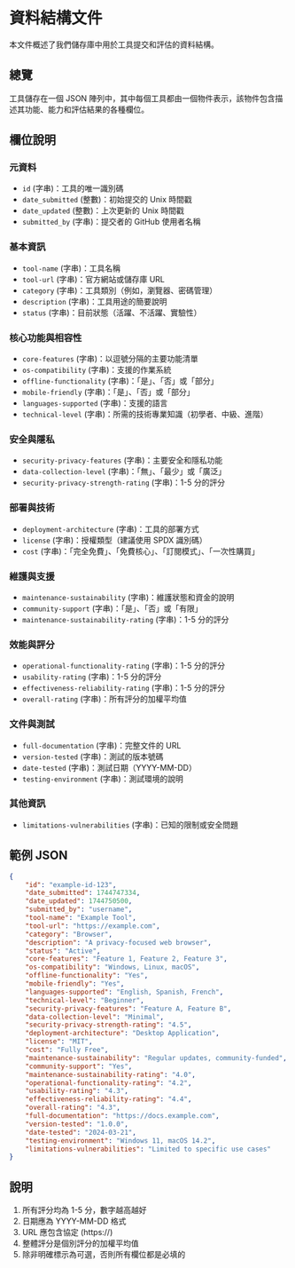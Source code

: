 # 資料結構文件

本文件概述了我們儲存庫中用於工具提交和評估的資料結構。

## 總覽

工具儲存在一個 JSON 陣列中，其中每個工具都由一個物件表示，該物件包含描述其功能、能力和評估結果的各種欄位。

## 欄位說明

### 元資料
- `id` (字串)：工具的唯一識別碼
- `date_submitted` (整數)：初始提交的 Unix 時間戳
- `date_updated` (整數)：上次更新的 Unix 時間戳
- `submitted_by` (字串)：提交者的 GitHub 使用者名稱

### 基本資訊
- `tool-name` (字串)：工具名稱
- `tool-url` (字串)：官方網站或儲存庫 URL
- `category` (字串)：工具類別（例如，瀏覽器、密碼管理）
- `description` (字串)：工具用途的簡要說明
- `status` (字串)：目前狀態（活躍、不活躍、實驗性）

### 核心功能與相容性
- `core-features` (字串)：以逗號分隔的主要功能清單
- `os-compatibility` (字串)：支援的作業系統
- `offline-functionality` (字串)：「是」、「否」或「部分」
- `mobile-friendly` (字串)：「是」、「否」或「部分」
- `languages-supported` (字串)：支援的語言
- `technical-level` (字串)：所需的技術專業知識（初學者、中級、進階）

### 安全與隱私
- `security-privacy-features` (字串)：主要安全和隱私功能
- `data-collection-level` (字串)：「無」、「最少」或「廣泛」
- `security-privacy-strength-rating` (字串)：1-5 分的評分

### 部署與技術
- `deployment-architecture` (字串)：工具的部署方式
- `license` (字串)：授權類型（建議使用 SPDX 識別碼）
- `cost` (字串)：「完全免費」、「免費核心」、「訂閱模式」、「一次性購買」

### 維護與支援
- `maintenance-sustainability` (字串)：維護狀態和資金的說明
- `community-support` (字串)：「是」、「否」或「有限」
- `maintenance-sustainability-rating` (字串)：1-5 分的評分

### 效能與評分
- `operational-functionality-rating` (字串)：1-5 分的評分
- `usability-rating` (字串)：1-5 分的評分
- `effectiveness-reliability-rating` (字串)：1-5 分的評分
- `overall-rating` (字串)：所有評分的加權平均值

### 文件與測試
- `full-documentation` (字串)：完整文件的 URL
- `version-tested` (字串)：測試的版本號碼
- `date-tested` (字串)：測試日期（YYYY-MM-DD）
- `testing-environment` (字串)：測試環境的說明

### 其他資訊
- `limitations-vulnerabilities` (字串)：已知的限制或安全問題

## 範例 JSON

```json
{
    "id": "example-id-123",
    "date_submitted": 1744747334,
    "date_updated": 1744750500,
    "submitted_by": "username",
    "tool-name": "Example Tool",
    "tool-url": "https://example.com",
    "category": "Browser",
    "description": "A privacy-focused web browser",
    "status": "Active",
    "core-features": "Feature 1, Feature 2, Feature 3",
    "os-compatibility": "Windows, Linux, macOS",
    "offline-functionality": "Yes",
    "mobile-friendly": "Yes",
    "languages-supported": "English, Spanish, French",
    "technical-level": "Beginner",
    "security-privacy-features": "Feature A, Feature B",
    "data-collection-level": "Minimal",
    "security-privacy-strength-rating": "4.5",
    "deployment-architecture": "Desktop Application",
    "license": "MIT",
    "cost": "Fully Free",
    "maintenance-sustainability": "Regular updates, community-funded",
    "community-support": "Yes",
    "maintenance-sustainability-rating": "4.0",
    "operational-functionality-rating": "4.2",
    "usability-rating": "4.3",
    "effectiveness-reliability-rating": "4.4",
    "overall-rating": "4.3",
    "full-documentation": "https://docs.example.com",
    "version-tested": "1.0.0",
    "date-tested": "2024-03-21",
    "testing-environment": "Windows 11, macOS 14.2",
    "limitations-vulnerabilities": "Limited to specific use cases"
}
```

## 說明

1. 所有評分均為 1-5 分，數字越高越好
2. 日期應為 YYYY-MM-DD 格式
3. URL 應包含協定 (https://)
4. 整體評分是個別評分的加權平均值
5. 除非明確標示為可選，否則所有欄位都是必填的